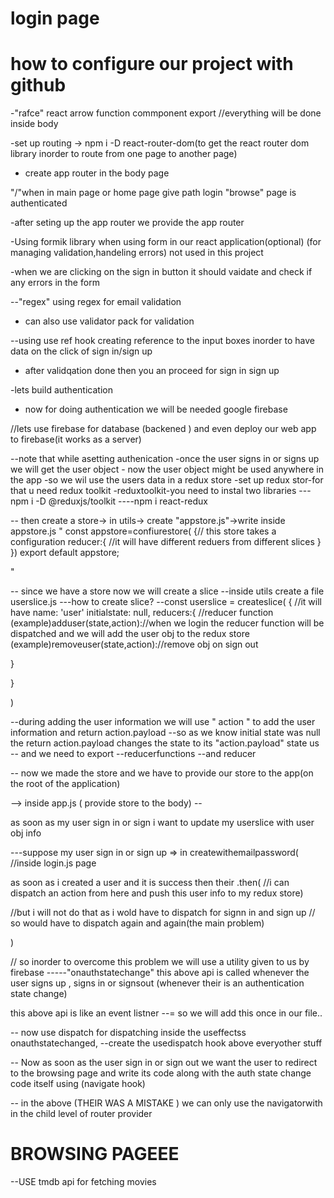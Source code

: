 # login page
# how to configure our project with github

-"rafce" react arrow function commponent export
//everything will be done inside body

-set up routing 
-> npm i -D react-router-dom(to get the react router dom library inorder to route from one page to another page)
- create app router in the body page

"/"when in main page or home page give path login
"browse" page is authenticated

-after seting up the app router we provide the app router


-Using formik library when using form in our react application(optional) (for managing validation,handeling errors) not used in this project


-when we are clicking on the sign in button it should vaidate and check if any errors in the form



--"regex" using regex for email validation
- can also use validator pack for validation


--using use ref hook creating reference to the input boxes inorder to have data on the click of sign in/sign up


- after validqation done then you an proceed for sign in sign up


-lets build authentication
- now for doing authentication we will be needed google firebase

//lets use firebase for database (backened ) and even deploy our web app to firebase(it works as a server)


--note that while asetting authenication
    -once the user signs in or signs up we will get the user object 
    - now the user object might be used anywhere in the app
    -so we wil use the users data in a redux store
    -set up redux stor-for that u need redux toolkit
     -reduxtoolkit-you need to instal two libraries
                                         ---npm i -D @reduxjs/toolkit
                                        ----npm i react-redux


-- then create a store-> in utils-> create "appstore.js"->write inside appstore.js " const appstore=confiurestore(
     {// this store takes a configuration
       reducer:{
        //it will have different reduers from different slices
       }
})
export default appstore;

 " 

 -- since we have a store now we will create a slice
 --inside utils create a file userslice.js
 ---how to create slice?
  --const userslice = createslice(
{ 
   //it will have
   name: 'user'
   initialstate: null,
   reducers:{
    //reducer function
    (example)adduser(state,action)://when we login the reducer function will be dispatched and we will add the user obj to the redux store
    (example)removeuser(state,action)://remove obj on sign out

   }


}
  
  )

  --during adding the user information  we will use " action " to add the user information
  and return action.payload
  --so as we know initial state was null the return action.payload changes the state to its "action.payload" state
us
  -- and we need to export 
                    --reducerfunctions
                    --and reducer

-- now we made the store and we have to provide our store to the app(on the root of the application)


--> inside app.js 
   ( provide store to the body)
       -- <provider store={appstore}><Body/></provider>

as soon as my user sign in or sign i want to update my userslice with user obj info


---suppose my user sign in or sign up => in createwithemailpassword(
     //inside login.js page
 
  as soon as i created a user and it is success then their
  .then( //i can dispatch an action from here and push this user info to my redux store)
   
   //but i will not do that as i wold have to dispatch for signn in and sign up 
   // so would have to dispatch again and again(the main problem)
    
)

// so inorder to overcome this problem we will use a utility given to us by firebase
-----"onauthstatechange"
this above api is called whenever the user signs up , signs in or signsout (whenever their is an authentication state change)

this above api is like an event listner
--= so we will add this once in our file..

-- now use dispatch for dispatching inside the useffectss onauthstatechanged, 
--create the usedispatch hook above everyother stuff

-- Now as soon as the user sign in or sign out we want the user to redirect to the browsing page and write its code along with the auth state change code itself using (navigate hook)



-- in the above (THEIR WAS A MISTAKE ) we can only use the navigatorwith in the child level of router provider


# BROWSING PAGEEE
--USE tmdb api for fetching movies 

